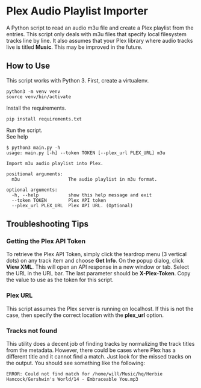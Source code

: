 # Plex Audio Playlist Importer
A Python script to read an audio m3u file and create a Plex playlist from the entries.
This script only deals with m3u files that specify local filesystem tracks line by line.  It also assumes that your Plex
library where audio tracks live is titled **Music**.  This may be improved in the future.

## How to Use
This script works with Python 3.  First, create a virtualenv.

```commandline
python3 -m venv venv
source venv/bin/activate
```

Install the requirements.
```commandline
pip install requirements.txt
```

Run the script.  
See help
```commandline
$ python3 main.py -h
usage: main.py [-h] --token TOKEN [--plex_url PLEX_URL] m3u

Import m3u audio playlist into Plex.

positional arguments:
  m3u                  The audio playlist in m3u format.

optional arguments:
  -h, --help           show this help message and exit
  --token TOKEN        Plex API token
  --plex_url PLEX_URL  Plex API URL. (Optional)
```

## Troubleshooting Tips

### Getting the Plex API Token
To retrieve the Plex API Token, simply click the teardrop menu (3 vertical dots) on any track item and choose **Get Info**.
On the popup dialog, click **View XML**.  This will open an API response in a new window or tab.
Select the URL in the URL bar.  The last parameter should be **X-Plex-Token**.  Copy the value to use as the token
for this script.

### Plex URL
This script assumes the Plex server is running on localhost.  If this is not the case, then specify the
correct location with the **plex_url** option.

### Tracks not found
This utility does a decent job of finding tracks by normalizing the track titles from the metadata.
However, there could be cases where Plex has a different title and it cannot find a match.  Just look for the missed tracks 
on the output.  You should see something like the following:

```commandline
ERROR: Could not find match for /home/will/Music/hq/Herbie Hancock/Gershwin's World/14 - Embraceable You.mp3
```